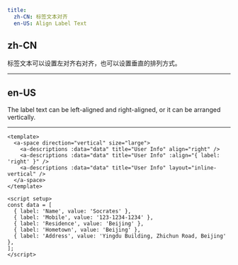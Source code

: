 ```yaml
title:
  zh-CN: 标签文本对齐
  en-US: Align Label Text
```

## zh-CN

标签文本可以设置左对齐右对齐，也可以设置垂直的排列方式。

---

## en-US

The label text can be left-aligned and right-aligned, or it can be arranged vertically.

---

```vue
<template>
  <a-space direction="vertical" size="large">
    <a-descriptions :data="data" title="User Info" align="right" />
    <a-descriptions :data="data" title="User Info" :align="{ label: 'right' }" />
    <a-descriptions :data="data" title="User Info" layout="inline-vertical" />
  </a-space>
</template>

<script setup>
const data = [
  { label: 'Name', value: 'Socrates' },
  { label: 'Mobile', value: '123-1234-1234' },
  { label: 'Residence', value: 'Beijing' },
  { label: 'Hometown', value: 'Beijing' },
  { label: 'Address', value: 'Yingdu Building, Zhichun Road, Beijing' },
];
</script>
```
